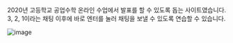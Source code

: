 2020년 고등학교 공업수학 온라인 수업에서 발표를 할 수 있도록 돕는 사이트였습니다.\
3, 2, 1이라는 채팅 이후에 바로 엔터를 눌러 채팅을 보낼 수 있도록 연습할 수 있습니다. 


![image](https://user-images.githubusercontent.com/46243553/184874983-b5766de6-a511-483d-a31d-98a6a310f35b.png)
